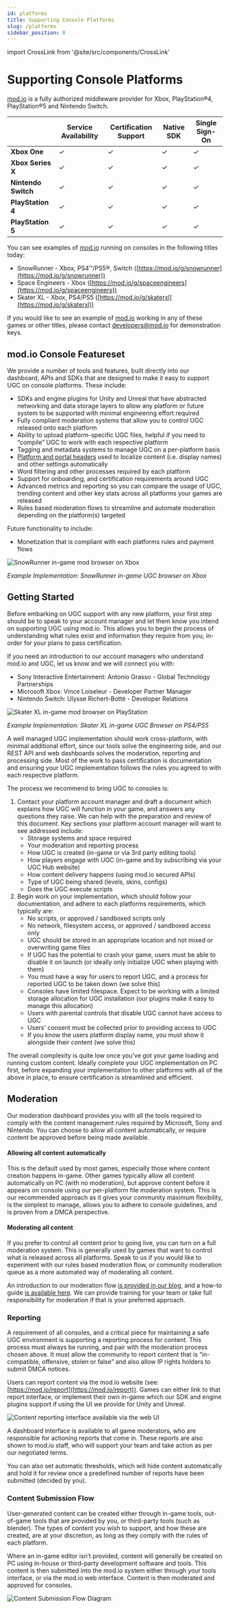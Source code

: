 ```yaml
---
id: platforms
title: Supporting Console Platforms
slug: /platforms
sidebar_position: 0
---
```


import CrossLink from '@site/src/components/CrossLink'

# Supporting Console Platforms

[mod.io](https://mod.io/) is a fully authorized middleware provider for Xbox, PlayStation&reg;4, PlayStation&reg;5 and Nintendo Switch.

|      | **Service Availability** | **Certification Support** | **Native SDK** | **Single Sign-On** |
|------|------|------|------|------|
| **Xbox One**        | ✓ | ✓ | ✓ | ✓ |
| **Xbox Series X**   | ✓ | ✓ | ✓ | ✓ |
| **Nintendo Switch** | ✓ | ✓ | ✓ | ✓ |
| **PlayStation 4**   | ✓ | ✓ | ✓ | ✓ |
| **PlayStation 5**   | ✓ | ✓ | ✓ | ✓ |

You can see examples of [mod.io](https://mod.io/) running on consoles in the following titles today:
* SnowRunner - Xbox, PS4&trade;/PS5&reg;, Switch ([https://mod.io/g/snowrunner](https://mod.io/g/snowrunner))
* Space Engineers - Xbox ([https://mod.io/g/spaceengineers](https://mod.io/g/spaceengineers))
* Skater XL - Xbox, PS4/PS5 ([https://mod.io/g/skaterxl](https://mod.io/g/skaterxl))

If you would like to see an example of [mod.io](https://mod.io/) working in any of these games or other titles, please contact [developers@mod.io](mailto:developers@mod.io) for demonstration keys.

## mod.io Console Featureset

We provide a number of tools and features, built directly into our dashboard, APIs and SDKs that are designed to make it easy to support UGC on console platforms. These include:

* SDKs and engine plugins for Unity and Unreal that have abstracted networking and data storage layers to allow any platform or future system to be supported with minimal engineering effort required
* Fully compliant moderation systems that allow you to control UGC released onto each platform
* Ability to upload platform-specific UGC files, helpful if you need to “compile” UGC to work with each respective platform
* Tagging and metadata systems to manage UGC on a per-platform basis
* [Platform and portal headers](https://docs.mod.io/restapiref/#platforms) used to localize content (i.e. display names) and other settings automatically
* Word filtering and other processes required by each platform
* Support for onboarding, and certification requirements around UGC
* Advanced metrics and reporting so you can compare the usage of UGC, trending content and other key stats across all platforms your games are released
* Rules based moderation flows to streamline and automate moderation depending on the platform(s) targeted

Future functionality to include:
* Monetization that is compliant with each platforms rules and payment flows

![SnowRunner in-game mod browser on Xbox](images/console-support/snowrunner_ui.jpg)

_Example Implementation: SnowRunner in-game UGC browser on Xbox_

## Getting Started

Before embarking on UGC support with any new platform, your first step should be to speak to your account manager and let them know you intend on supporting UGC using mod.io. This allows you to begin the process of understanding what rules exist and information they require from you, in-order for your plans to pass certification.

If you need an introduction to our account managers who understand mod.io and UGC, let us know and we will connect you with:
* Sony Interactive Entertainment: Antonio Grasso - Global Technology Partnerships
* Microsoft Xbox: Vince Loiseleur - Developer Partner Manager
* Nintendo Switch: Ulysse Richert-Botté - Developer Relations

![Skater XL in-game mod browser on PlayStation](images/console-support/skaterxl_ui.png)

_Example Implementation: Skater XL in-game UGC Browser on PS4/PS5_

A well managed UGC implementation should work cross-platform, with minimal additional effort, since our tools solve the engineering side, and our REST API and web dashboards solves the moderation, reporting and processing side. Most of the work to pass certification is documentation and ensuring your UGC implementation follows the rules you agreed to with each respective platform.

The process we recommend to bring UGC to consoles is:
1. Contact your platform account manager and draft a document which explains how UGC will function in your game, and answers any questions they raise. We can help with the preparation and review of this document. Key sections your platform account manager will want to see addressed include:
    * Storage systems and space required
    * Your moderation and reporting process
    * How UGC is created (in-game or via 3rd party editing tools)
    * How players engage with UGC (in-game and by subscribing via your UGC Hub website)
    * How content delivery happens (using mod.io secured APIs)
    * Type of UGC being shared (levels, skins, configs)
    * Does the UGC execute scripts
1. Begin work on your implementation, which should follow your documentation, and adhere to each platforms requirements, which typically are:
    * No scripts, or approved / sandboxed scripts only
    * No network, filesystem access, or approved / sandboxed access only
    * UGC should be stored in an appropriate location and not mixed or overwriting game files
    * If UGC has the potential to crash your game, users must be able to disable it on launch (or ideally only initialize UGC when playing with them)
    * You must have a way for users to report UGC, and a process for reported UGC to be taken down (we solve this)
    * Consoles have limited filespace. Expect to be working with a limited storage allocation for UGC installation (our plugins make it easy to manage this allocation)
    * Users with parental controls that disable UGC cannot have access to UGC
    * Users' consent must be collected prior to providing access to UGC
    * If you know the users platform display name, you must show it alongside their content (we solve this)

The overall complexity is quite low once you’ve got your game loading and running custom content. Ideally complete your UGC implementation on PC first, before expanding your implementation to other platforms with all of the above in place, to ensure certification is streamlined and efficient.

## Moderation

Our moderation dashboard provides you with all the tools required to comply with the content management rules required by Microsoft, Sony and Nintendo. You can choose to allow all content automatically, or require content be approved before being made available.

#### Allowing all content automatically

This is the default used by most games, especially those where content creation happens in-game. Other games typically allow all content automatically on PC (with no moderation), but approve content before it appears on console using our per-platform file moderation system. This is our recommended approach as it gives your community maximum flexibility, is the simplest to manage, allows you to adhere to console guidelines, and is proven from a DMCA perspective.

#### Moderating all content

If you prefer to control all content prior to going live, you can turn on a full moderation system. This is generally used by games that want to control what is released across all platforms. Speak to us if you would like to experiment with our rules based moderation flow, or community moderation queue as a more automated way of moderating all content.

An introduction to our moderation flow [is provided in our blog](https://blog.mod.io/how-to-effectively-moderate-user-generated-content-mods-ceb2a05eeeed), and a how-to guide [is available here](https://blog.mod.io/how-moderating-works-9a7e923c625a). We can provide training for your team or take full responsibility for moderation if that is your preferred approach.

### Reporting

A requirement of all consoles, and a critical piece for maintaining a safe UGC environment is supporting a reporting process for content. This process must always be running, and pair with the moderation process chosen above. It must allow the community to report content that is “in-compatible, offensive, stolen or false” and also allow IP rights holders to submit DMCA notices.

Users can report content via the mod.io website (see: [https://mod.io/report](https://mod.io/report)). Games can either link to that report interface, or implement their own in-game which our SDK and engine plugins support if using the UI we provide for Unity and Unreal.

![Content reporting interface available via the web UI](images/console-support/report-dialog.png)

A dashboard interface is available to all game moderators, who are responsible for actioning reports that come in. These reports are also shown to mod.io staff, who will support your team and take action as per our negotiated terms.

You can also set automatic thresholds, which will hide content automatically and hold it for review once a predefined number of reports have been submitted (decided by you).

### Content Submission Flow

User-generated content can be created either through in-game tools, out-of-game tools that are provided by you, or third-party tools (such as blender). The types of content you wish to support, and how these are created, are at your discretion, as long as they comply with the rules of each platform.
  
Where an in-game editor isn’t provided, content will generally be created on PC using in-house or third-party development software and tools. This content is then submitted into the mod.io system either through your tools interface, or via the mod.io web interface. Content is then moderated and approved for consoles.

![Content Submission Flow Diagram](images/console-support/submission_flow.png)